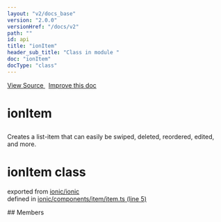 ```yaml
---
layout: "v2/docs_base"
version: "2.0.0"
versionHref: "/docs/v2"
path: ""
id: api
title: "ionItem"
header_sub_title: "Class in module "
doc: "ionItem"
docType: "class"
---
```



<div class="improve-docs">
  <a href='http://github.com/driftyco/ionic2/tree/master/ionic/components/item/item.ts#L4'>
    View Source
  </a>
  &nbsp;
  <a href='http://github.com/driftyco/ionic2/edit/master/ionic/components/item/item.ts#L4'>
    Improve this doc
  </a>
</div>




<h1 class="api-title">

  ionItem



</h1>





<p>Creates a list-item that can easily be swiped,
deleted, reordered, edited, and more.</p>


<h1 class="class export">ionItem <span class="type">class</span></h1>
<p class="module">exported from <a href='undefined'>ionic/ionic</a><br/>
defined in <a href="https://github.com/driftyco/ionic2/tree/master/ionic/components/item/item.ts#L5-L56">ionic/components/item/item.ts (line 5)</a>
</p>
## Members

